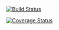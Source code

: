 [![Build Status](https://travis-ci.com/liuxiaoxuan97/cs107test.svg?branch=main)](https://travis-ci.com/liuxiaoxuan97/cs107test.svg?branch=main)

[![Coverage Status](https://codecov.io/gh/liuxiaoxuan97/cs207testing/branch/main/graph/badge.svg?token=I7LHLGCV72)](https://codecov.io/gh/liuxiaoxuan97/cs207testing)
